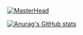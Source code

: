 [![MasterHead](https://media.giphy.com/media/NKEt9elQ5cR68/giphy.gif)](https://github.com/jonathan1313)

[![Anurag's GitHub stats](https://github-readme-stats.vercel.app/api?username=jonathan1313&show_icons=true&theme=radical)](https://github.com/anuraghazra/github-readme-stats)

<!--
**jonathan1313/jonathan1313** is a ✨ _special_ ✨ repository because its `README.md` (this file) appears on your GitHub profile.

Here are some ideas to get you started:

- 🔭 I’m currently working on ...
- 🌱 I’m currently learning ...
- 👯 I’m looking to collaborate on ...
- 🤔 I’m looking for help with ...
- 💬 Ask me about ...
- 📫 How to reach me: ...
- 😄 Pronouns: ...
- ⚡ Fun fact: ...
-->
